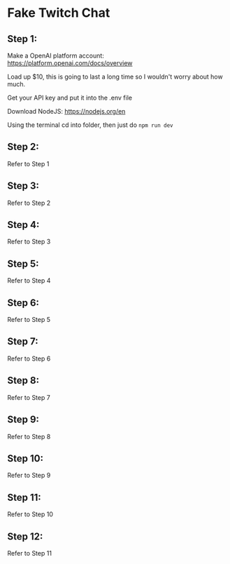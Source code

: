 # Fake Twitch Chat

## Step 1:

Make a OpenAI platform account: https://platform.openai.com/docs/overview

Load up $10, this is going to last a long time so I wouldn't worry about how much. 

Get your API key and put it into the .env file

Download NodeJS: https://nodejs.org/en

Using the terminal cd into folder, then just do ```npm run dev```

## Step 2:

Refer to Step 1

## Step 3:

Refer to Step 2

## Step 4:

Refer to Step 3

## Step 5:

Refer to Step 4

## Step 6:

Refer to Step 5

## Step 7:

Refer to Step 6

## Step 8:

Refer to Step 7

## Step 9:

Refer to Step 8

## Step 10:

Refer to Step 9

## Step 11:

Refer to Step 10

## Step 12:

Refer to Step 11
